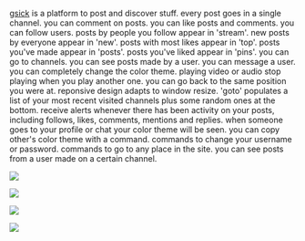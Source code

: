 [gsick](http://gsick.com) is a platform to post and discover stuff.
every post goes in a single channel.
you can comment on posts.
you can like posts and comments.
you can follow users.
posts by people you follow appear in 'stream'.
new posts by everyone appear in 'new'.
posts with most likes appear in 'top'.
posts you've made appear in 'posts'.
posts you've liked appear in 'pins'.
you can go to channels.
you can see posts made by a user.
you can message a user.
you can completely change the color theme.
playing video or audio stop playing when you play another one.
you can go back to the same position you were at.
reponsive design adapts to window resize.
'goto' populates a list of your most recent visited channels plus some random ones at the bottom.
receive alerts whenever there has been activity on your posts,
including follows, likes, comments, mentions and replies.
when someone goes to your profile or chat your color theme will be seen.
you can copy other's color theme with a command.
commands to change your username or password. 
commands to go to any place in the site.
you can see posts from a user made on a certain channel.


![](http://i.imgur.com/c71emms.jpg)

![](http://i.imgur.com/hzBXcQW.jpg)

![](http://i.imgur.com/BM3QEBS.jpg)

![](http://i.imgur.com/A3TqRW9.jpg)
